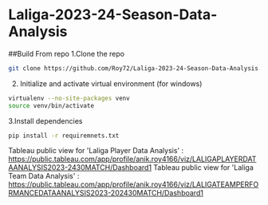 # Laliga-2023-24-Season-Data-Analysis

##Build From repo
1.Clone the repo
```bash
git clone https://github.com/Roy72/Laliga-2023-24-Season-Data-Analysis.git
```
2. Initialize and activate virtual environment (for windows)
```bash
virtualenv --no-site-packages venv
source venv/bin/activate
```
3.Install dependencies
```bash
pip install -r requiremnets.txt
```
Tableau public view for 'Laliga Player Data Analysis' : https://public.tableau.com/app/profile/anik.roy4166/viz/LALIGAPLAYERDATAANALYSIS2023-2430MATCH/Dashboard1
Tableau public view for 'Laliga Team Data Analysis' :   https://public.tableau.com/app/profile/anik.roy4166/viz/LALIGATEAMPERFORMANCEDATAANALYSIS2023-202430MATCH/Dashboard1
